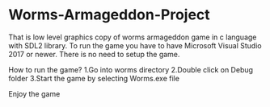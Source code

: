 # Worms-Armageddon-Project
That is low level graphics copy of worms armageddon game in c language with SDL2 library.
To run the game you have to have Microsoft Visual Studio 2017 or newer.
There is no need to setup the game.

How to run the game?
1.Go into worms directory
2.Double click on Debug folder
3.Start the game by selecting Worms.exe file

Enjoy the game
